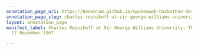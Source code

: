 ```yaml
---
annotation_page_uri: https://benwbrum.github.io/spokenweb-hackathon-development-noterms/annotations/charles-reznikoff-at-sir-george-williams-university-the-poetry-series-17-november-1967-canvas-1-toc.json
annotation_page_slug: charles-reznikoff-at-sir-george-williams-university-the-poetry-series-17-november-1967-canvas-1-toc
layout: annotation_page
manifest_label: Charles Reznikoff at Sir George Williams University, The Poetry Series,
  17 November 1967

---
```

